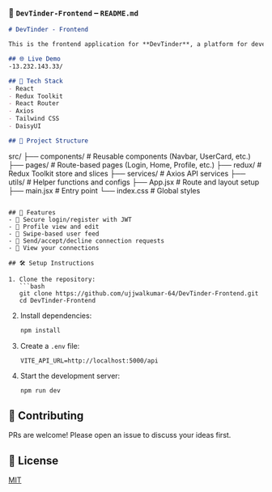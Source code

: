 
### 📘 `DevTinder-Frontend` – `README.md`

```markdown
# DevTinder - Frontend

This is the frontend application for **DevTinder**, a platform for developers to connect, collaborate, and create together.

## 🌐 Live Demo
-13.232.143.33/

## 🚀 Tech Stack
- React
- Redux Toolkit
- React Router
- Axios
- Tailwind CSS
- DaisyUI

## 📁 Project Structure

```
src/
├── components/      # Reusable components (Navbar, UserCard, etc.)
├── pages/           # Route-based pages (Login, Home, Profile, etc.)
├── redux/           # Redux Toolkit store and slices
├── services/        # Axios API services
├── utils/           # Helper functions and configs
├── App.jsx          # Route and layout setup
├── main.jsx         # Entry point
└── index.css        # Global styles
```

## 🔑 Features
- 🔐 Secure login/register with JWT
- 🧑 Profile view and edit
- 🧭 Swipe-based user feed
- 🤝 Send/accept/decline connection requests
- 💬 View your connections

## 🛠️ Setup Instructions

1. Clone the repository:
   ```bash
   git clone https://github.com/ujjwalkumar-64/DevTinder-Frontend.git
   cd DevTinder-Frontend
   ```

2. Install dependencies:
   ```bash
   npm install
   ```

3. Create a `.env` file:
   ```env
   VITE_API_URL=http://localhost:5000/api
   ```

4. Start the development server:
   ```bash
   npm run dev
   ```

## 🤝 Contributing
PRs are welcome! Please open an issue to discuss your ideas first.

## 📄 License
[MIT](./LICENSE)
```


